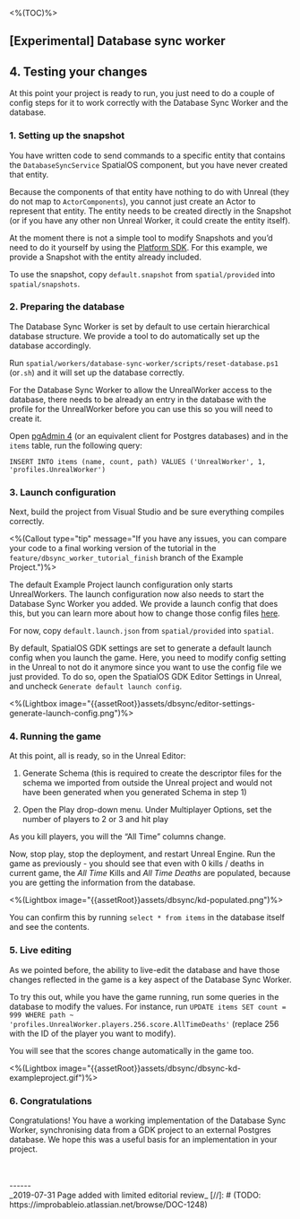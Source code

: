 <%(TOC)%>

## \[Experimental\] Database sync worker

## 4. Testing your changes

At this point your project is ready to run, you just need to do a couple of config steps for it to work correctly with the Database Sync Worker and the database.

### 1. Setting up the snapshot

You have written code to send commands to a specific entity that contains the `DatabaseSyncService` SpatialOS component, but you have never created that entity.

Because the components of that entity have nothing to do with Unreal (they do not map to `ActorComponents`), you cannot just create an Actor to represent that entity. The entity needs to be created directly in the Snapshot (or if you have any other non Unreal Worker, it could create the entity itself).

At the moment there is not a simple tool to modify Snapshots and you’d need to do it yourself by using the [Platform SDK](https://docs.improbable.io/reference/latest/platform-sdk/introduction). For this example, we provide a Snapshot with the entity already included.

To use the snapshot, copy `default.snapshot` from `spatial/provided` into `spatial/snapshots`.

### 2. Preparing the database

The Database Sync Worker is set by default to use certain hierarchical database structure. We provide a tool to do automatically set up the database accordingly.

Run `spatial/workers/database-sync-worker/scripts/reset-database.ps1` (or`.sh`) and it will set up the database correctly.

For the Database Sync Worker to allow the UnrealWorker access to the database, there needs to be already an entry in the database with the profile for the UnrealWorker before you can use this so you will need to create it.

Open [pgAdmin 4](https://www.pgadmin.org/) (or an equivalent client for Postgres databases)  and in the `items` table, run the following query:

```
INSERT INTO items (name, count, path) VALUES ('UnrealWorker', 1, 'profiles.UnrealWorker')
```

### 3. Launch configuration

Next, build the project from Visual Studio and be sure everything compiles correctly.

<%(Callout type="tip" message="If you have any issues, you can compare your code to a final working version of the tutorial in the `feature/dbsync_worker_tutorial_finish` branch of the Example Project.")%>

The default Example Project launch configuration only starts UnrealWorkers. The launch configuration now also needs to start the Database Sync Worker you added. We provide a launch config that does this, but you can learn more about how to change those config files [here](https://docs.improbable.io/reference/latest/shared/project-layout/launch-config#launch-configuration-file).

For now, copy `default.launch.json` from `spatial/provided` into `spatial`.

By default, SpatialOS GDK settings are set to generate a default launch config when you launch the game. Here, you need to modify config setting in the Unreal to not do it anymore since you want to use the config file we just provided. To do so, open the SpatialOS GDK Editor Settings in Unreal, and uncheck `Generate default launch config`.

<%(Lightbox image="{{assetRoot}}assets/dbsync/editor-settings-generate-launch-config.png")%>

### 4. Running the game

At this point, all is ready, so in the Unreal Editor:

1. Generate Schema (this is required to create the descriptor files for the schema we imported from outside the Unreal project and would not have been generated when you generated Schema in step 1)

2. Open the Play drop-down menu. Under Multiplayer Options, set the number of players to 2 or 3 and hit play

As you kill players, you will the “All Time” columns change.

Now, stop play, stop the deployment, and restart Unreal Engine. Run the game as previously - you should see that even with 0 kills / deaths in current game, the *All Time* Kills and *All Time Deaths* are populated, because you are getting the information from the database.

<%(Lightbox image="{{assetRoot}}assets/dbsync/kd-populated.png")%>

You can confirm this by running `select * from items` in the database itself and see the contents.

### 5. Live editing

As we pointed before, the ability to live-edit the database and have those changes reflected in the game is a key aspect of the Database Sync Worker.

To try this out, while you have the game running, run some queries in the database to modify the values. For instance, run
`UPDATE items SET count = 999 WHERE path ~ 'profiles.UnrealWorker.players.256.score.AllTimeDeaths'` (replace 256 with the ID of the player you want to modify).

You will see that the scores change automatically in the game too.

<%(Lightbox image="{{assetRoot}}assets/dbsync/dbsync-kd-exampleproject.gif")%>

### 6. Congratulations

Congratulations! You have a working implementation of the Database Sync Worker, synchronising data from a GDK project to an external Postgres database. We hope this was a useful basis for an implementation in your project.

<br/>
<br/>------<br/>
_2019-07-31 Page added with limited editorial review_
[//]: # (TODO: https://improbableio.atlassian.net/browse/DOC-1248)

